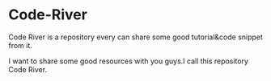 Code-River
==========

Code River is a repository every can share some good tutorial&amp;code snippet from it.

I want to share some good resources with you guys.I call this repository Code River.

